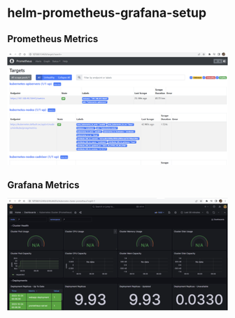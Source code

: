 # helm-prometheus-grafana-setup

## Prometheus Metrics

![Local Image](images/prometheus_metrics.png)

## Grafana Metrics

![Local Image](images/grafana_dashboard.png)

